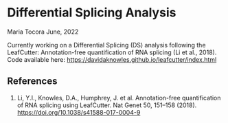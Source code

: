 Differential Splicing Analysis 
=============================
Maria Tocora 
June, 2022

Currently working on a Differential Splicing (DS) analysis following the LeafCutter: Annotation-free quantification of RNA splicing (Li et al., 2018). Code available here: https://davidaknowles.github.io/leafcutter/index.html

## __References__
1. Li, Y.I., Knowles, D.A., Humphrey, J. et al. Annotation-free quantification of RNA splicing using LeafCutter. Nat Genet 50, 151–158 (2018). https://doi.org/10.1038/s41588-017-0004-9


 

